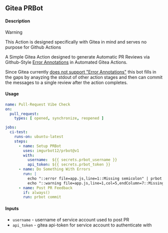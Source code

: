 Gitea PRBot
------------

#### Description

> [!WARNING]
> This Action is designed specifically with Gitea in mind
> and serves no purpose for Github Actions

A Simple Gitea Action designed to generate Automatic PR
Reviews via Github-Style
[Error Annotations](https://docs.github.com/en/actions/writing-workflows/choosing-what-your-workflow-does/workflow-commands-for-github-actions#example-creating-an-annotation-for-an-error)
in Automated Gitea Actions.

Since Gitea currently
[does not support "Error Annotations"](https://docs.gitea.com/usage/actions/comparison#create-an-error-annotation)
this bot fills in the gaps by anayzing the stdout of other action stages
and then can commit the messages to a single review after the action completes.

#### Usage

```yaml
name: Pull-Request Vibe Check
on:
  pull_request:
    types: [ opened, synchronize, reopened ]

jobs:
  ci-test:
    runs-on: ubuntu-latest
    steps:
      - name: Setup PRBot
        uses: imgurbot12/prbot@v1
        with:
          username:  ${{ secrets.prbot_username }}
          api_token: ${{ secrets.prbot_token }}
      - name: Do Something With Errors
        run: |
          echo "::error file=app.js,line=1::Missing semicolon" | prbot
          echo "::warning file=app.js,line=1,col=5,endColumn=7::Missing semicolon" | prbot
      - name: Post PR Feedback
        if: always()
        run: prbot commit
```

#### Inputs

+ `username`  - username of service account used to post PR
+ `api_token` - gitea api-token for service account to authenticate with
